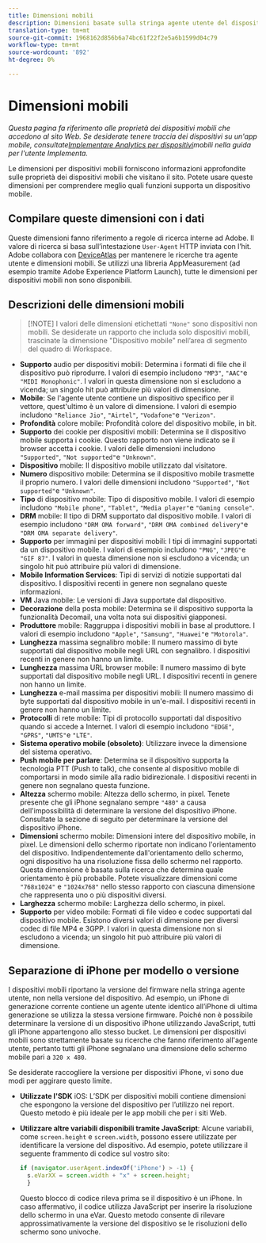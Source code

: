 ```yaml
---
title: Dimensioni mobili
description: Dimensioni basate sulla stringa agente utente del dispositivo.
translation-type: tm+mt
source-git-commit: 1968162d856b6a74bc61f22f2e5a6b1599d04c79
workflow-type: tm+mt
source-wordcount: '892'
ht-degree: 0%

---
```



# Dimensioni mobili

*Questa pagina fa riferimento alle proprietà dei dispositivi mobili che accedono al sito Web. Se desiderate tenere traccia dei dispositivi su un&#39;app mobile, consultate[Implementare Analytics per dispositivi](/help/implement/mobile-device-sdk.md)mobili nella guida per l&#39;utente Implementa.*

Le dimensioni per dispositivi mobili forniscono informazioni approfondite sulle proprietà dei dispositivi mobili che visitano il sito. Potete usare queste dimensioni per comprendere meglio quali funzioni supporta un dispositivo mobile.

## Compilare queste dimensioni con i dati

Queste dimensioni fanno riferimento a regole di ricerca interne ad Adobe. Il valore di ricerca si basa sull’intestazione `User-Agent` HTTP inviata con l’hit. Adobe collabora con [DeviceAtlas](https://deviceatlas.com/) per mantenere le ricerche tra agente utente e dimensioni mobili. Se utilizzi una libreria AppMeasurement (ad esempio tramite Adobe Experience Platform Launch), tutte le dimensioni per dispositivi mobili non sono disponibili.

## Descrizioni delle dimensioni mobili

>[!NOTE] I valori delle dimensioni etichettati `"None"` sono dispositivi non mobili. Se desiderate un rapporto che includa solo dispositivi mobili, trascinate la dimensione &quot;Dispositivo mobile&quot; nell’area di segmento del quadro di Workspace.

* **Supporto** audio per dispositivi mobili: Determina i formati di file che il dispositivo può riprodurre. I valori di esempio includono `"MP3"`, `"AAC"`e `"MIDI Monophonic"`. I valori in questa dimensione non si escludono a vicenda; un singolo hit può attribuire più valori di dimensione.
* **Mobile**: Se l&#39;agente utente contiene un dispositivo specifico per il vettore, quest&#39;ultimo è un valore di dimensione. I valori di esempio includono `"Reliance Jio"`, `"Airtel"`, `"Vodafone"`e `"Verizon"`.
* **Profondità** colore mobile: Profondità colore del dispositivo mobile, in bit.
* **Supporto** dei cookie per dispositivi mobili: Determina se il dispositivo mobile supporta i cookie. Questo rapporto non viene indicato se il browser accetta i cookie. I valori delle dimensioni includono `"Supported"`, `"Not supported"`e `"Unknown"`.
* **Dispositivo** mobile: Il dispositivo mobile utilizzato dal visitatore.
* **Numero** dispositivo mobile: Determina se il dispositivo mobile trasmette il proprio numero. I valori delle dimensioni includono `"Supported"`, `"Not supported"`e `"Unknown"`.
* **Tipo** di dispositivo mobile: Tipo di dispositivo mobile. I valori di esempio includono `"Mobile phone"`, `"Tablet"`, `"Media player"`e `"Gaming console"`.
* **DRM** mobile: Il tipo di DRM supportato dal dispositivo mobile. I valori di esempio includono `"DRM OMA forward"`, `"DRM OMA combined delivery"`e `"DRM OMA separate delivery"`.
* **Supporto** per immagini per dispositivi mobili: I tipi di immagini supportati da un dispositivo mobile. I valori di esempio includono `"PNG"`, `"JPEG"`e `"GIF 87"`. I valori in questa dimensione non si escludono a vicenda; un singolo hit può attribuire più valori di dimensione.
* **Mobile Information Services**: Tipi di servizi di notizie supportati dal dispositivo. I dispositivi recenti in genere non segnalano queste informazioni.
* **VM** Java mobile: Le versioni di Java supportate dal dispositivo.
* **Decorazione** della posta mobile: Determina se il dispositivo supporta la funzionalità Decomail, una volta nota sui dispositivi giapponesi.
* **Produttore** mobile: Raggruppa i dispositivi mobili in base al produttore. I valori di esempio includono `"Apple"`, `"Samsung"`, `"Huawei"`e `"Motorola"`.
* **Lunghezza** massima segnalibro mobile: Il numero massimo di byte supportati dal dispositivo mobile negli URL con segnalibro. I dispositivi recenti in genere non hanno un limite.
* **Lunghezza** massima URL browser mobile: Il numero massimo di byte supportati dal dispositivo mobile negli URL. I dispositivi recenti in genere non hanno un limite.
* **Lunghezza** e-mail massima per dispositivi mobili: Il numero massimo di byte supportati dal dispositivo mobile in un&#39;e-mail. I dispositivi recenti in genere non hanno un limite.
* **Protocolli** di rete mobile: Tipi di protocollo supportati dal dispositivo quando si accede a Internet. I valori di esempio includono `"EDGE"`, `"GPRS"`, `"UMTS"`e `"LTE"`.
* **Sistema operativo mobile (obsoleto)**: Utilizzare invece la dimensione del sistema [](operating-systems.md) operativo.
* **Push mobile per parlare**: Determina se il dispositivo supporta la tecnologia PTT (Push to talk), che consente al dispositivo mobile di comportarsi in modo simile alla radio bidirezionale. I dispositivi recenti in genere non segnalano questa funzione.
* **Altezza** schermo mobile: Altezza dello schermo, in pixel. Tenete presente che gli iPhone segnalano sempre `"480"` a causa dell&#39;impossibilità di determinare la versione del dispositivo iPhone. Consultate la sezione di seguito per determinare la versione del dispositivo iPhone.
* **Dimensioni** schermo mobile: Dimensioni intere del dispositivo mobile, in pixel. Le dimensioni dello schermo riportate non indicano l&#39;orientamento del dispositivo. Indipendentemente dall&#39;orientamento dello schermo, ogni dispositivo ha una risoluzione fissa dello schermo nel rapporto. Questa dimensione è basata sulla ricerca che determina quale orientamento è più probabile. Potete visualizzare dimensioni come `"768x1024"` e `"1024x768"` nello stesso rapporto con ciascuna dimensione che rappresenta uno o più dispositivi diversi.
* **Larghezza** schermo mobile: Larghezza dello schermo, in pixel.
* **Supporto** per video mobile: Formati di file video e codec supportati dal dispositivo mobile. Esistono diversi valori di dimensione per diversi codec di file MP4 e 3GPP. I valori in questa dimensione non si escludono a vicenda; un singolo hit può attribuire più valori di dimensione.

## Separazione di iPhone per modello o versione

I dispositivi mobili riportano la versione del firmware nella stringa agente utente, non nella versione del dispositivo. Ad esempio, un iPhone di generazione corrente contiene un agente utente identico all’iPhone di ultima generazione se utilizza la stessa versione firmware. Poiché non è possibile determinare la versione di un dispositivo iPhone utilizzando JavaScript, tutti gli iPhone appartengono allo stesso bucket. Le dimensioni per dispositivi mobili sono strettamente basate su ricerche che fanno riferimento all&#39;agente utente, pertanto tutti gli iPhone segnalano una dimensione dello schermo mobile pari a `320 x 480`.

Se desiderate raccogliere la versione per dispositivi iPhone, vi sono due modi per aggirare questo limite.

* **Utilizzate l&#39;SDK** iOS: L’SDK per dispositivi mobili contiene dimensioni che espongono la versione del dispositivo per l’utilizzo nei report. Questo metodo è più ideale per le app mobili che per i siti Web.
* **Utilizzare altre variabili disponibili tramite JavaScript**: Alcune variabili, come `screen.height` e `screen.width`, possono essere utilizzate per identificare la versione del dispositivo. Ad esempio, potete utilizzare il seguente frammento di codice sul vostro sito:

   ```js
   if (navigator.userAgent.indexOf('iPhone') > -1) {
     s.eVarXX = screen.width + "x" + screen.height;
     }
   ```

   Questo blocco di codice rileva prima se il dispositivo è un iPhone. In caso affermativo, il codice utilizza JavaScript per inserire la risoluzione dello schermo in una eVar. Questo metodo consente di rilevare approssimativamente la versione del dispositivo se le risoluzioni dello schermo sono univoche.
